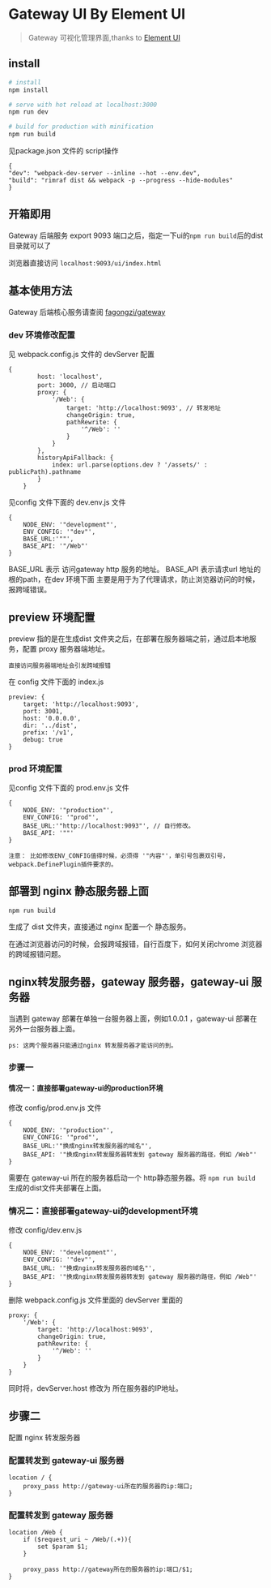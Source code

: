 # Gateway UI By Element UI
> Gateway 可视化管理界面,thanks to [Element UI](http://element-cn.eleme.io/#/zh-CN)


## install

```bash
# install
npm install

# serve with hot reload at localhost:3000
npm run dev

# build for production with minification
npm run build

```
见package.json 文件的 script操作
```
{
"dev": "webpack-dev-server --inline --hot --env.dev",
"build": "rimraf dist && webpack -p --progress --hide-modules"
}
```

## 开箱即用

Gateway 后端服务 export 9093 端口之后，指定一下ui的`npm run build`后的dist目录就可以了

浏览器直接访问 `localhost:9093/ui/index.html`


## 基本使用方法

Gateway 后端核心服务请查阅 [fagongzi/gateway](https://github.com/fagongzi/gateway)


### dev 环境修改配置

见 webpack.config.js 文件的 devServer 配置
```
{
        host: 'localhost',
        port: 3000, // 启动端口
        proxy: {
            '/Web': {
                target: 'http://localhost:9093', // 转发地址
                changeOrigin: true,
                pathRewrite: {
                    '^/Web': ''
                }
            }
        },
        historyApiFallback: {
            index: url.parse(options.dev ? '/assets/' : publicPath).pathname
        }
    }
```

见config 文件下面的 dev.env.js 文件

```
{
    NODE_ENV: '"development"',
    ENV_CONFIG: '"dev"',
    BASE_URL:'""',
    BASE_API: '"/Web"'
}
```

BASE_URL 表示 访问gateway http 服务的地址。
BASE_API 表示请求url 地址的根的path，在dev 环境下面 主要是用于为了代理请求，防止浏览器访问的时候，报跨域错误。

## preview 环境配置

preview 指的是在生成dist 文件夹之后，在部署在服务器端之前，通过启本地服务，配置 proxy 服务器端地址。

`直接访问服务器端地址会引发跨域报错`

在 config 文件下面的 index.js

```
preview: {
    target: 'http://localhost:9093',
    port: 3001,
    host: '0.0.0.0',
    dir: '../dist',
    prefix: '/v1',
    debug: true
}
```



### prod 环境配置
见config 文件下面的 prod.env.js 文件

```
{
    NODE_ENV: '"production"',
    ENV_CONFIG: '"prod"',
    BASE_URL:'"http://localhost:9093"', // 自行修改。
    BASE_API: '""'
}
```

`注意： 比如修改ENV_CONFIG值得时候，必须得 '"内容"'，单引号包裹双引号，webpack.DefinePlugin插件要求的。`


## 部署到 nginx 静态服务器上面

```
npm run build
```

生成了 dist 文件夹，直接通过 nginx 配置一个 静态服务。

在通过浏览器访问的时候，会报跨域报错，自行百度下，如何关闭chrome 浏览器的跨域报错问题。

## nginx转发服务器，gateway 服务器，gateway-ui 服务器
当遇到 gateway 部署在单独一台服务器上面，例如1.0.0.1 ，gateway-ui 部署在另外一台服务器上面。

`ps: 这两个服务器只能通过nginx 转发服务器才能访问的到。`

### 步骤一

#### 情况一：直接部署gateway-ui的production环境

修改 config/prod.env.js 文件

```
{
    NODE_ENV: '"production"',
    ENV_CONFIG: '"prod"',
    BASE_URL:'"换成nginx转发服务器的域名"',
    BASE_API: '"换成nginx转发服务器转发到 gateway 服务器的路径，例如 /Web"'
}
```

需要在 gateway-ui 所在的服务器启动一个 http静态服务器。将 `npm run build` 生成的dist文件夹部署在上面。

### 情况二：直接部署gateway-ui的development环境
修改 config/dev.env.js

```
{
    NODE_ENV: '"development"',
    ENV_CONFIG: '"dev"',
    BASE_URL: '"换成nginx转发服务器的域名"',
    BASE_API: '"换成nginx转发服务器转发到 gateway 服务器的路径，例如 /Web"'
}
```

删除 webpack.config.js 文件里面的 devServer 里面的

```
proxy: {
    '/Web': {
        target: 'http://localhost:9093',
        changeOrigin: true,
        pathRewrite: {
            '^/Web': ''
        }
    }
}
```

同时将，devServer.host 修改为 所在服务器的IP地址。

## 步骤二

配置 nginx 转发服务器

### 配置转发到 gateway-ui 服务器

```
location / {
    proxy_pass http://gateway-ui所在的服务器的ip:端口;
}
```

### 配置转发到 gateway 服务器

```
location /Web {
    if ($request_uri ~ /Web/(.+)){
        set $param $1;
    }

    proxy_pass http://gateway所在的服务器的ip:端口/$1;
}
```

